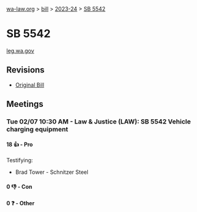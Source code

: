 [wa-law.org](/) > [bill](/bill/) > [2023-24](/bill/2023-24/) > [SB 5542](/bill/2023-24/sb/5542/)

# SB 5542
[leg.wa.gov](https://app.leg.wa.gov/billsummary?BillNumber=5542&Year=2023&Initiative=false)

## Revisions
* [Original Bill](1/)

## Meetings
### Tue 02/07 10:30 AM - Law & Justice (LAW): SB 5542 Vehicle charging equipment
#### 18 👍 - Pro
Testifying:
* Brad Tower - Schnitzer Steel

#### 0 👎 - Con

#### 0 ❓ - Other

